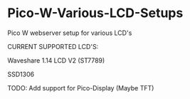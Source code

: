 # Pico-W-Various-LCD-Setups
Pico W webserver setup for various LCD's

CURRENT SUPPORTED LCD'S:

Waveshare 1.14 LCD V2 (ST7789)

SSD1306

TODO: Add support for Pico-Display (Maybe TFT)
